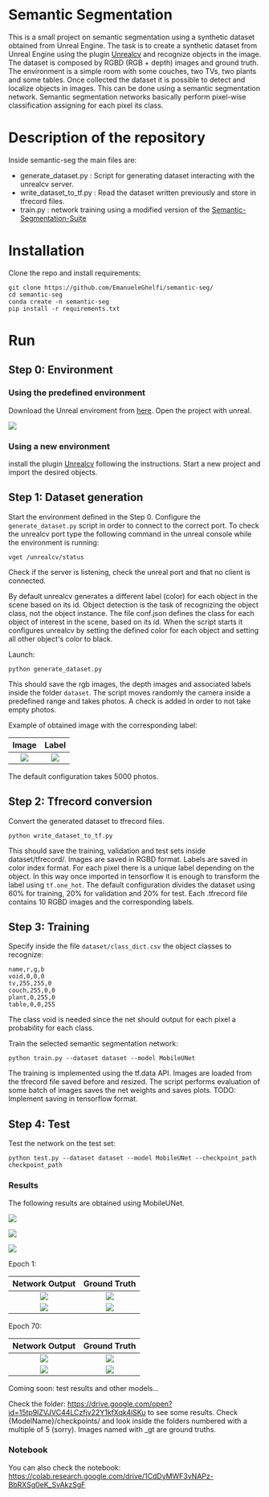 # Semantic Segmentation

This is a small project on semantic segmentation using a synthetic dataset obtained from Unreal Engine.
The task is to create a synthetic dataset from Unreal Engine using the plugin [Unrealcv](https://unrealcv.org) and recognize objects in the image.
The dataset is composed by RGBD (RGB + depth) images and ground truth. The environment is a simple room with some couches, two TVs, two plants and some tables.
Once collected the dataset it is possible to detect and localize objects in images.
This can be done using a semantic segmentation network. Semantic segmentation networks basically perform pixel-wise classification assigning for each pixel its class.

# Description of the repository
Inside semantic-seg the main files are:
- generate_dataset.py : Script for generating dataset interacting with the unrealcv server.
- write_dataset_to_tf.py : Read the dataset written previously and store in tfrecord files.
- train.py : network training using a modified version of the [Semantic-Segmentation-Suite](https://github.com/GeorgeSeif/Semantic-Segmentation-Suite)

# Installation

Clone the repo and install requirements:
```
git clone https://github.com/EmanueleGhelfi/semantic-seg/
cd semantic-seg
conda create -n semantic-seg
pip install -r requirements.txt
```

# Run

## Step 0: Environment

### Using the predefined environment
Download the Unreal enviroment from [here](https://drive.google.com/open?id=1stYziULUXthkDaK0Bi0A6474u_hc_Lip).
Open the project with unreal.

![](images/home.gif)

### Using a new environment
install the plugin [Unrealcv](https://unrealcv.org) following the instructions. Start a new project and import the desired objects.

## Step 1: Dataset generation
Start the environment defined in the Step 0. Configure the `generate_dataset.py` script in order to connect to the correct port. To check the unrealcv port type the following command in the unreal console while the environment is running:
```
vget /unrealcv/status
```
Check if the server is listening, check the unreal port and that no client is connected.

By default unrealcv generates a different label (color) for each object in the scene based on its id. Object detection is the task of recognizing the object class, not the object instance. The file conf.json defines the class for each object of interest in the scene, based on its id. When the script starts it configures unrealcv by setting the defined color for each object and setting all other object's color to black.

Launch:
```
python generate_dataset.py
```
This should save the rgb images, the depth images and associated labels inside the folder `dataset`. The script moves randomly the camera inside a predefined range and takes photos. A check is added in order to not take empty photos.

Example of obtained image with the corresponding label:

| Image             |  Label |
:-------------------------:|:-------------------------:
![](images/image2_rgb.png)  |  ![](images/image2_label.png)

The default configuration takes 5000 photos.

## Step 2: Tfrecord conversion

Convert the generated dataset to tfrecord files.
```
python write_dataset_to_tf.py
```
This should save the training, validation and test sets inside dataset/tfrecord/. Images are saved in RGBD format. Labels are saved in color index format. For each pixel there is a unique label depending on the object. In this way once imported in tensorflow it is enough to transform the label using `tf.one_hot`. The default configuration divides the dataset using 60% for training, 20% for validation and 20% for test. Each .tfrecord file contains 10 RGBD images and the corresponding labels.

## Step 3: Training

Specify inside the file `dataset/class_dict.csv` the object classes to recognize:
```
name,r,g,b
void,0,0,0
tv,255,255,0
couch,255,0,0
plant,0,255,0
table,0,0,255
```

The class void is needed since the net should output for each pixel a probability for each class.

Train the selected semantic segmentation network:
```
python train.py --dataset dataset --model MobileUNet
```
The training is implemented using the tf.data API. Images are loaded from the tfrecord file saved before and resized.
The script performs evaluation of some batch of images saves the net weights and saves plots. TODO: Implement saving in tensorflow format. 

## Step 4: Test
Test the network on the test set:
```
python test.py --dataset dataset --model MobileUNet --checkpoint_path checkpoint_path
```


### Results

The following results are obtained using MobileUNet. 

![](loss_vs_epochs.png)

![](accuracy_vs_epochs.png)

![](iou_vs_epochs.png)

Epoch 1:

| Network Output             |  Ground Truth |
:-------------------------:|:-------------------------:
![](images/image3_pred_it0.png)  |  ![](images/image3_gt_it0.png)
![](images/image10_pred_it0.png)  |  ![](images/image10_gt_it0.png)

Epoch 70:

| Network Output             |  Ground Truth |
:-------------------------:|:-------------------------:
![](images/image3_pred.png)  |  ![](images/image3_gt.png)
![](images/image10_pred.png)  |  ![](images/image10_gt.png)

Coming soon: test results and other models...

Check the folder: https://drive.google.com/open?id=15tp9lZVJVC44LCzfjv22Y1kfXqk4iSKu to see some results.
Check {ModelName}/checkpoints/ and look inside the folders numbered with a multiple of 5 (sorry). Images named with _gt are ground truths. 

### Notebook

You can also check the notebook: https://colab.research.google.com/drive/1CdDyMWF3vNAPz-BbRXSg0eK_SvAkzSgF


